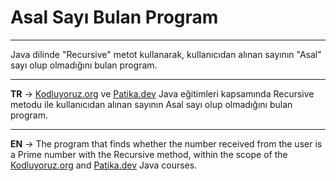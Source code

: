 # Asal Sayı Bulan Program
***
Java dilinde "Recursive" metot kullanarak, kullanıcıdan alınan sayının "Asal" sayı olup olmadığını bulan program.
***
**TR** -> [Kodluyoruz.org](https://www.kodluyoruz.org/) ve [Patika.dev](https://www.patika.dev/tr) Java eğitimleri kapsamında Recursive metodu ile kullanıcıdan alınan sayının Asal sayı olup olmadığını bulan program.
***
**EN** -> The program that finds whether the number received from the user is a Prime number with the Recursive method, within the scope of the [Kodluyoruz.org](https://www.kodluyoruz.org/) and [Patika.dev](https://www.patika.dev/tr) Java courses.